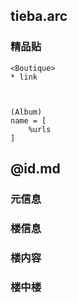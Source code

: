 

## tieba.arc

### 精品贴

```arc
<Boutique>
* link



```


```arc
(Album)
name = [
    %urls
]
```


## @id.md

### 元信息


### 楼信息


### 楼内容



### 楼中楼


